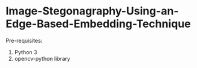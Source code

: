 # Image-Stegonagraphy-Using-an-Edge-Based-Embedding-Technique
Pre-requisites:
1. Python 3
2. opencv-python library
